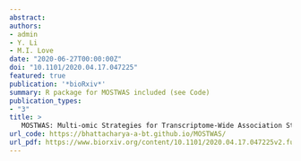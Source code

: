 ```yaml
---
abstract:
authors:
- admin
- Y. Li
- M.I. Love
date: "2020-06-27T00:00:00Z"
doi: "10.1101/2020.04.17.047225"
featured: true
publication: '*bioRxiv*'
summary: R package for MOSTWAS included (see Code)
publication_types:
- "3"
title: >
   MOSTWAS: Multi-omic Strategies for Transcriptome-Wide Association Studies
url_code: https://bhattacharya-a-bt.github.io/MOSTWAS/
url_pdf: https://www.biorxiv.org/content/10.1101/2020.04.17.047225v2.full.pdf
---
```


